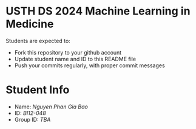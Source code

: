 USTH DS 2024 Machine Learning in Medicine
=========================================

Students are expected to:

* Fork this repository to your github account
* Update student name and ID to this README file
* Push your commits regularly, with proper commit messages

Student Info
============

* Name: *Nguyen Phan Gia Bao*
* ID: *BI12-048*
* Group ID: *TBA*
